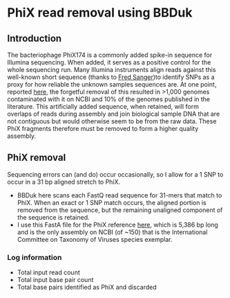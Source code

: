 # PhiX read removal using BBDuk

## Introduction

The bacteriophage PhiX174 is a commonly added spike-in sequence for Illumina sequencing. When added, it serves as a positive control for the whole sequencing run. Many Illumina instruments align reads against this well-known short sequence (thanks to [Fred Sanger](https://pubmed.ncbi.nlm.nih.gov/731693/))to identify SNPs as a proxy for how reliable the unknown samples sequences are. At one point, reported [here](https://www.ncbi.nlm.nih.gov/pmc/articles/PMC4511556/), the forgetful removal of this resulted in >1,000 genomes contaminated with it on NCBI and 10% of the genomes published in the literature. This artificially added sequence, when retained, will form overlaps of reads during assembly and join biological sample DNA that are not contiguous but would otherwise seem to be from the raw data. These PhiX fragments therefore must be removed to form a higher quality assembly.

## PhiX removal

Sequencing errors can (and do) occur occasionally, so I allow for a 1 SNP to occur in a 31 bp aligned stretch to PhiX.

- BBDuk here scans each FastQ read sequence for 31-mers that match to PhiX. When an exact or 1 SNP match occurs, the aligned portion is removed from the sequence, but the remaining unaligned component of the sequence is retained.
- I use this FastA file for the PhiX reference [here](https://www.ncbi.nlm.nih.gov/nuccore/NC_001422.1/), which is 5,386 bp long and is the only assembly on NCBI (of ~150) that is the International Committee on Taxonomy of Viruses species exemplar.

### Log information

- Total input read count
- Total input base pair count
- Total base pairs identified as PhiX and discarded
